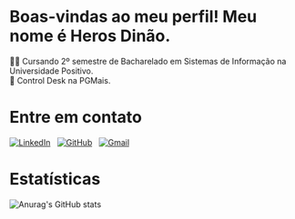 # Boas-vindas ao meu perfil! Meu nome é Heros Dinão.

👨‍💻 Cursando 2º semestre de Bacharelado em Sistemas de Informação na Universidade Positivo.\
📖 Control Desk na PGMais.

# Entre em contato
[![LinkedIn](https://img.shields.io/badge/LinkedIn-0077B5?style=for-the-badge&logo=linkedin&logoColor=white)](https://www.linkedin.com/in/heros-dinao/) &nbsp;
[![GitHub](https://img.shields.io/badge/GitHub-100000?style=for-the-badge&logo=github&logoColor=white)](https://github.com/heros-s) &nbsp;
[![Gmail](https://img.shields.io/badge/Gmail-333333?style=for-the-badge&logo=gmail&logoColor=red)](mailto:herosdefreitas@gmail.com)

# Estatísticas
![Anurag's GitHub stats](https://github-readme-stats.vercel.app/api?username=heros-s&theme=aura&show_icons=true)
